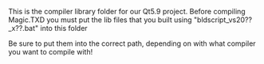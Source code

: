 This is the compiler library folder for our Qt5.9 project.
Before compiling Magic.TXD you must put the lib files that you built using "bldscript_vs20??_x??.bat" into this folder

Be sure to put them into the correct path, depending on with what compiler you want to compile with!